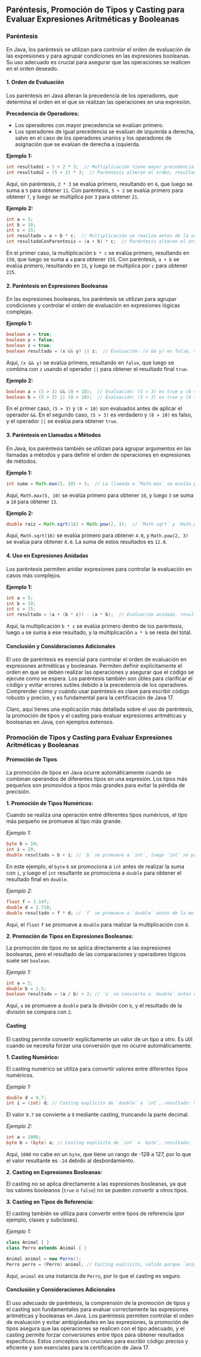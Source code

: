## Paréntesis, Promoción de Tipos y Casting para Evaluar Expresiones Aritméticas y Booleanas
### Paréntesis 

En Java, los paréntesis se utilizan para controlar el orden de evaluación de las expresiones y para agrupar condiciones en las expresiones booleanas. Su uso adecuado es crucial para asegurar que las operaciones se realicen en el orden deseado.

#### 1. Orden de Evaluación

Los paréntesis en Java alteran la precedencia de los operadores, que determina el orden en el que se realizan las operaciones en una expresión.

**Precedencia de Operadores:**

- Los operadores con mayor precedencia se evalúan primero.
- Los operadores de igual precedencia se evalúan de izquierda a derecha, salvo en el caso de los operadores unarios y los operadores de asignación que se evalúan de derecha a izquierda.

**Ejemplo 1:**

```java
int resultado1 = 5 + 2 * 3;  // Multiplicación tiene mayor precedencia que suma, resultado: 11
int resultado2 = (5 + 2) * 3;  // Paréntesis alteran el orden, resultado: 21
```

Aquí, sin paréntesis, `2 * 3` se evalúa primero, resultando en `6`, que luego se suma a `5` para obtener `11`. Con paréntesis, `5 + 2` se evalúa primero para obtener `7`, y luego se multiplica por `3` para obtener `21`.

**Ejemplo 2:**

```java
int a = 5;
int b = 10;
int c = 15;
int resultado = a + b * c;  // Multiplicación se realiza antes de la suma, resultado: 155
int resultadoConParentesis = (a + b) * c;  // Paréntesis alteran el orden, resultado: 225
```

En el primer caso, la multiplicación `b * c` se evalúa primero, resultando en `150`, que luego se suma a `a` para obtener `155`. Con paréntesis, `a + b` se evalúa primero, resultando en `15`, y luego se multiplica por `c` para obtener `225`.

#### 2. Paréntesis en Expresiones Booleanas

En las expresiones booleanas, los paréntesis se utilizan para agrupar condiciones y controlar el orden de evaluación en expresiones lógicas complejas.

**Ejemplo 1:**

```java
boolean x = true;
boolean y = false;
boolean z = true;
boolean resultado = (x && y) || z;  // Evaluación: (x && y) es false, resultado final es true
```

Aquí, `(x && y)` se evalúa primero, resultando en `false`, que luego se combina con `z` usando el operador `||` para obtener el resultado final `true`.

**Ejemplo 2:**

```java
boolean a = (5 > 3) && (8 < 10);  // Evaluación: (5 > 3) es true y (8 < 10) es true, resultado: true
boolean b = (5 > 3) || (8 > 10);  // Evaluación: (5 > 3) es true y (8 > 10) es false, resultado: true
```

En el primer caso, `(5 > 3)` y `(8 < 10)` son evaluados antes de aplicar el operador `&&`. En el segundo caso, `(5 > 3)` es verdadero y `(8 > 10)` es falso, y el operador `||` se evalúa para obtener `true`.

#### 3. Paréntesis en Llamadas a Métodos

En Java, los paréntesis también se utilizan para agrupar argumentos en las llamadas a métodos y para definir el orden de operaciones en expresiones de métodos.

**Ejemplo 1:**

```java
int suma = Math.max(5, 10) + 3;  // La llamada a `Math.max` se evalúa primero, resultado: 13
```

Aquí, `Math.max(5, 10)` se evalúa primero para obtener `10`, y luego `3` se suma a `10` para obtener `13`.

**Ejemplo 2:**

```java
double raiz = Math.sqrt(16) + Math.pow(2, 3);  // `Math.sqrt` y `Math.pow` se evalúan primero
```

Aquí, `Math.sqrt(16)` se evalúa primero para obtener `4.0`, y `Math.pow(2, 3)` se evalúa para obtener `8.0`. La suma de estos resultados es `12.0`.

#### 4. Uso en Expresiones Anidadas

Los paréntesis permiten anidar expresiones para controlar la evaluación en casos más complejos.

**Ejemplo 1:**

```java
int a = 5;
int b = 10;
int c = 15;
int resultado = (a + (b * c)) - (a * b);  // Evaluación anidada, resultado: 75
```

Aquí, la multiplicación `b * c` se evalúa primero dentro de los paréntesis, luego `a` se suma a ese resultado, y la multiplicación `a * b` se resta del total.

#### Conclusión y Consideraciones Adicionales

El uso de paréntesis es esencial para controlar el orden de evaluación en expresiones aritméticas y booleanas. Permiten definir explícitamente el orden en que se deben realizar las operaciones y asegurar que el código se ejecute como se espera. Los paréntesis también son útiles para clarificar el código y evitar errores sutiles debido a la precedencia de los operadores. Comprender cómo y cuándo usar paréntesis es clave para escribir código robusto y preciso, y es fundamental para la certificación de Java 17.

Claro, aquí tienes una explicación más detallada sobre el uso de paréntesis, la promoción de tipos y el casting para evaluar expresiones aritméticas y booleanas en Java, con ejemplos extensos.

### Promoción de Tipos y Casting para Evaluar Expresiones Aritméticas y Booleanas

#### Promoción de Tipos

La promoción de tipos en Java ocurre automáticamente cuando se combinan operandos de diferentes tipos en una expresión. Los tipos más pequeños son promovidos a tipos más grandes para evitar la pérdida de precisión.

**1. Promoción de Tipos Numéricos:**

Cuando se realiza una operación entre diferentes tipos numéricos, el tipo más pequeño se promueve al tipo más grande.

*Ejemplo 1:*

```java
byte b = 10;
int i = 20;
double resultado = b + i; // `b` se promueve a `int`, luego `int` se promueve a `double`
```

En este ejemplo, el `byte` `b` se promociona a `int` antes de realizar la suma con `i`, y luego el `int` resultante se promociona a `double` para obtener el resultado final en `double`.

*Ejemplo 2:*

```java
float f = 3.14f;
double d = 2.718;
double resultado = f * d; // `f` se promueve a `double` antes de la multiplicación
```

Aquí, el `float` `f` se promueve a `double` para realizar la multiplicación con `d`.

**2. Promoción de Tipos en Expresiones Booleanas:**

La promoción de tipos no se aplica directamente a las expresiones booleanas, pero el resultado de las comparaciones y operadores lógicos suele ser `boolean`.

*Ejemplo 1:*

```java
int a = 5;
double b = 2.5;
boolean resultado = (a / b) > 2; // `a` se convierte a `double` antes de la división
```

Aquí, `a` se promueve a `double` para la división con `b`, y el resultado de la división se compara con `2`.

#### Casting

El casting permite convertir explícitamente un valor de un tipo a otro. Es útil cuando se necesita forzar una conversión que no ocurre automáticamente.

**1. Casting Numérico:**

El casting numérico se utiliza para convertir valores entre diferentes tipos numéricos.

*Ejemplo 1:*

```java
double d = 9.7;
int i = (int) d; // Casting explícito de `double` a `int`, resultado: 9
```

El valor `9.7` se convierte a `9` mediante casting, truncando la parte decimal.

*Ejemplo 2:*

```java
int a = 1000;
byte b = (byte) a; // Casting explícito de `int` a `byte`, resultado: -24 (overflow)
```

Aquí, `1000` no cabe en un `byte`, que tiene un rango de -128 a 127, por lo que el valor resultante es `-24` debido al desbordamiento.

**2. Casting en Expresiones Booleanas:**

El casting no se aplica directamente a las expresiones booleanas, ya que los valores booleanos (`true` o `false`) no se pueden convertir a otros tipos.

**3. Casting en Tipos de Referencia:**

El casting también se utiliza para convertir entre tipos de referencia (por ejemplo, clases y subclases).

*Ejemplo 1:*

```java
class Animal { }
class Perro extends Animal { }

Animal animal = new Perro();
Perro perro = (Perro) animal; // Casting explícito, válido porque `animal` es realmente una instancia de `Perro`
```

Aquí, `animal` es una instancia de `Perro`, por lo que el casting es seguro.

#### Conclusión y Consideraciones Adicionales

El uso adecuado de paréntesis, la comprensión de la promoción de tipos y el casting son fundamentales para evaluar correctamente las expresiones aritméticas y booleanas en Java. Los paréntesis permiten controlar el orden de evaluación y evitar ambigüedades en las expresiones, la promoción de tipos asegura que las operaciones se realicen con el tipo adecuado, y el casting permite forzar conversiones entre tipos para obtener resultados específicos. Estos conceptos son cruciales para escribir código preciso y eficiente y son esenciales para la certificación de Java 17.